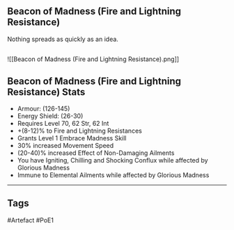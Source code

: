## Beacon of Madness (Fire and Lightning Resistance)
Nothing spreads as quickly as an idea.
##
![[Beacon of Madness (Fire and Lightning Resistance).png]]
## Beacon of Madness (Fire and Lightning Resistance) Stats
- Armour: (126-145)
- Energy Shield: (26-30)
- Requires Level 70, 62 Str, 62 Int
- +(8-12)% to Fire and Lightning Resistances
- Grants Level 1 Embrace Madness Skill
- 30% increased Movement Speed
- (20-40)% increased Effect of Non-Damaging Ailments
- You have Igniting, Chilling and Shocking Conflux while affected by Glorious Madness
- Immune to Elemental Ailments while affected by Glorious Madness


---
## Tags
#Artefact
#PoE1
